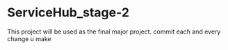 # ServiceHub_stage-2
This project will be used as the final major project. commit each and every change u make
